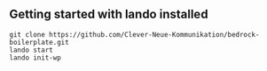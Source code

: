 ## Getting started with lando installed

```
git clone https://github.com/Clever-Neue-Kommunikation/bedrock-boilerplate.git
lando start
lando init-wp
```
